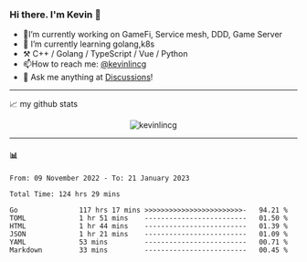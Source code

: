 ### Hi there. I'm Kevin 👋

- 🔭I’m currently working on GameFi, Service mesh, DDD, Game Server
- 🌱 I’m currently learning golang,k8s
-   :hammer_and_pick: C++ / Golang / TypeScript / Vue / Python
- 📫How to reach me: [@kevinlincg](https://twitter.com/kevinlincg) 
-   :thought_balloon: Ask me anything at [Discussions](https://github.com/kevinlincg/kevinlincg/discussions/new)!

---

📈 my github stats

<p align="center"> <img src="https://github-readme-stats-ouuan.vercel.app/api?username=kevinlincg&theme=dark&show_icons=true&count_private=true" alt="kevinlincg" />

---

#### :bar_chart: 

<!--START_SECTION:waka-->

```text
From: 09 November 2022 - To: 21 January 2023

Total Time: 124 hrs 29 mins

Go               117 hrs 17 mins >>>>>>>>>>>>>>>>>>>>>>>>-   94.21 %
TOML             1 hr 51 mins    -------------------------   01.50 %
HTML             1 hr 44 mins    -------------------------   01.39 %
JSON             1 hr 21 mins    -------------------------   01.09 %
YAML             53 mins         -------------------------   00.71 %
Markdown         33 mins         -------------------------   00.45 %
```

<!--END_SECTION:waka-->
